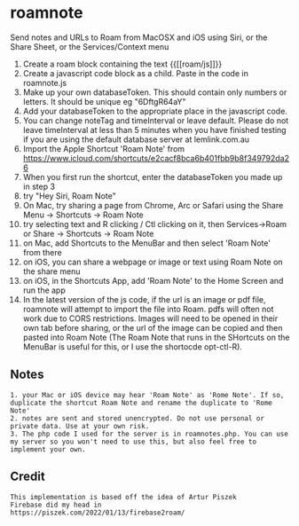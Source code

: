 # roamnote
Send notes and URLs to Roam from MacOSX and iOS using Siri, or the Share Sheet, or the Services/Context menu

1. Create a roam block containing the text {{[[roam/js]]}}
2. Create a javascript code block as a child. Paste in the code in roamnote.js
3. Make up your own databaseToken. This should contain only numbers or letters. It should be unique eg "6DftgR64aY"
4. Add your databaseToken to the appropriate place in the javascript code.
5. You can change noteTag and timeInterval or leave default. Please do not leave timeInterval at less than 5 minutes when you have finished testing if you are using the default database server at lemlink.com.au
6. Import the Apple Shortcut 'Roam Note' from https://www.icloud.com/shortcuts/e2cacf8bca6b401fbb9b8f349792da26
8. When you first run the shortcut, enter the databaseToken you made up in step 3
9. try "Hey Siri, Roam Note"
10. On Mac, try sharing a page from Chrome, Arc or Safari using the Share Menu -> Shortcuts -> Roam Note
11. try selecting text and R clicking / Ctl clicking on it, then Services->Roam or Share -> Shortcuts -> Roam Note
12. on Mac, add Shortcuts to the MenuBar and then select 'Roam Note' from there
13. on iOS, you can share a webpage or image or text using Roam Note on the share menu
14. on iOS, in the Shortcuts App, add  'Roam Note' to the Home Screen and run the app
15. In the latest version of the js code, if the url is an image or pdf file, roamnote will attempt to import the file into Roam. pdfs will often not work due to CORS restrictions. Images will need to be opened in their own tab before sharing, or the url of the image can be copied and then pasted into Roam Note (The Roam Note that runs in the SHortcuts on the MenuBar is useful for this, or I use the shortocde opt-ctl-R).


## Notes
    1. your Mac or iOS device may hear 'Roam Note' as 'Rome Note'. If so, duplicate the shortcut Roam Note and rename the duplicate to 'Rome Note'
    2. notes are sent and stored unencrypted. Do not use personal or private data. Use at your own risk.
    3. The php code I used for the server is in roamnotes.php. You can use my server so you won't need to use this, but also feel free to implement your own.

## Credit
    This implementation is based off the idea of Artur Piszek
    Firebase did my head in
    https://piszek.com/2022/01/13/firebase2roam/ 
